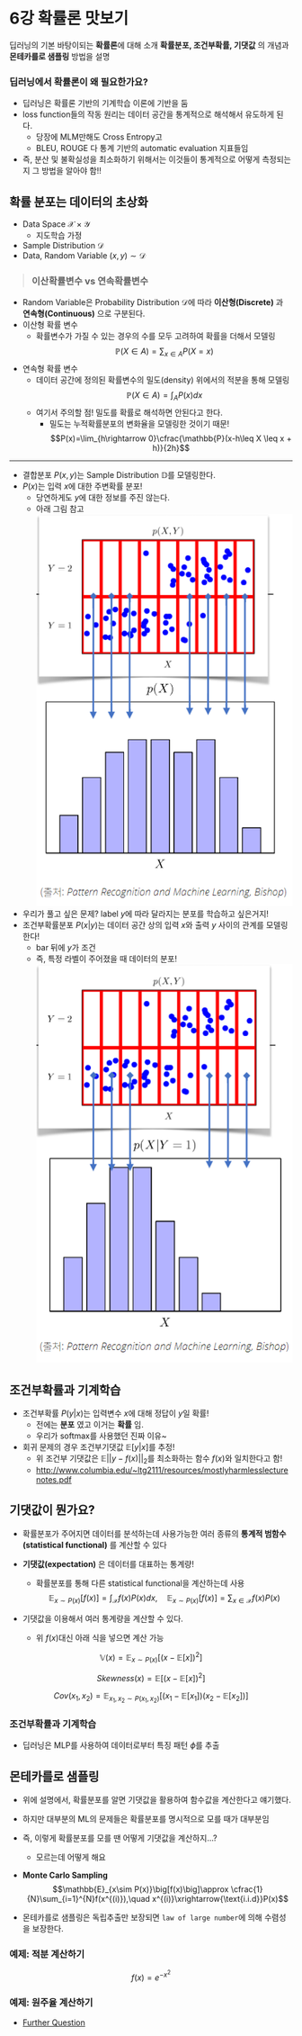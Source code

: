 # 6강 확률론 맛보기
딥러닝의 기본 바탕이되는 **확률론**에 대해 소개
**확률분포, 조건부확률, 기댓값** 의 개념과 **몬테카를로 샘플링** 방법을 설명


### 딥러닝에서 확률론이 왜 필요한가요?
- 딥러닝은 확률론 기반의 기계학습 이론에 기반을 둠
- loss function들의 작동 원리는 데이터 공간을 통계적으로 해석해서 유도하게 된다.
    - 당장에 MLM만해도 Cross Entropy고
    - BLEU, ROUGE 다 통계 기반의 automatic evaluation 지표들임
- 즉, 분산 및 불확실성을 최소화하기 위해서는 이것들이 통계적으로 어떻게 측정되는지 그 방법을 알아야 함!!

## 확률 분포는 데이터의 초상화
- Data Space $\mathcal{X}\times\mathcal{Y}$
    - 지도학습 가정
- Sample Distribution $\mathcal{D}$
- Data, Random Variable $(x,y) \sim \mathcal{D}$

>### 이산확률변수 vs 연속확률변수
- Random Variable은 Probability Distribution $\mathcal{D}$에 따라 **이산형(Discrete)** 과 **연속형(Continuous)** 으로 구분된다.
- 이산형 확률 변수
    - 확률변수가 가질 수 있는 경우의 수를 모두 고려하여 확률을 더해서 모델링
    $$\mathbb{P}(X\in A) = \sum_{x\in A}P(X=x)$$
- 연속형 확률 변수
    - 데이터 공간에 정의된 확률변수의 밀도(density) 위에서의 적분을 통해 모델링
    $$\mathbb{P}(X\in A) = \int_A P(x)dx$$
    - 여기서 주의할 점! 밀도를 확률로 해석하면 안된다고 한다.
        - 밀도는 누적확률분포의 변화율을 모델링한 것이기 때문!
        $$P(x)=\lim_{h\rightarrow 0}\cfrac{\mathbb{P}(x-h\leq X \leq x + h)}{2h}$$
---

- 결합분포 $P(x,y)$는 Sample Distribution $\mathbb{D}$를 모델링한다.
- $P(x)$는 입력 $x$에 대한 주변확률 분포!
    - 당연하게도 $y$에 대한 정보를 주진 않는다.
    - 아래 그림 참고
    ![img](../../../assets/img/u-stage/probability1.PNG)
- 우리가 풀고 싶은 문제? label $y$에 따라 달라지는 분포를 학습하고 싶은거지!
- 조건부확률분포 $P(x|y)$는 데이터 공간 상의 입력 $x$와 출력 $y$ 사이의 관계를 모델링한다!
    - bar 뒤에 $y$가 조건
    - 즉, 특정 라벨이 주어졌을 때 데이터의 분포!
    ![img](../../../assets/img/u-stage/probability2.PNG)

## 조건부확률과 기계학습
- 조건부확률 $P(y|x)$는 입력변수 $x$에 대해 정답이 $y$일 확률!
    - 전에는 **분포** 였고 이거는 **확률** 임.
    - 우리가 softmax를 사용했던 진짜 이유~
- 회귀 문제의 경우 조건부기댓값 $\mathbb{E}[y|x]$를 추정!
    - 위 조건부 기댓값은 $\mathbb{E}\lvert\lvert y-f(x)\rvert\rvert_2$를 최소화하는 함수 $f(x)$와 일치한다고 함!
    - http://www.columbia.edu/~ltg2111/resources/mostlyharmlesslecturenotes.pdf

## 기댓값이 뭔가요?
- 확률분포가 주어지면 데이터를 분석하는데 사용가능한 여러 종류의 **통계적 범함수(statistical functional)** 를 계산할 수 있다
- **기댓값(expectation)** 은 데이터를 대표하는 통계량!
    - 확률분포를 통해 다른 statistical functional을 계산하는데 사용
$$\mathbb{E}_{x\sim P(x)}\big[f(x)\big]=\int_{\mathcal{X}}f(x)P(x)dx,\quad\mathbb{E}_{x\sim P(x)}\big[f(x)\big]=\sum_{x\in\mathcal{X}}f(x)P(x)$$

- 기댓값을 이용해서 여러 통계량을 계산할 수 있다.
    - 위 $f(x)$대신 아래 식을 넣으면 계산 가능

$$\mathbb{V}(x)=\mathbb{E}_{x\sim P(x)}\big[(x-\mathbb{E}[x])^2 \big]$$

$$Skewness(x)=\mathbb{E}\big[(x-\mathbb{E}[x])^2 \big]$$

$$Cov(x_1,x_2)=\mathbb{E}_{x_1,x_2\sim P(x_1,x_2)}\big[(x_1-\mathbb{E}[x_1])(x_2-\mathbb{E}[x_2])\big]$$

### 조건부확률과 기계학습
- 딥러닝은 MLP를 사용하여 데이터로부터 특징 패턴 $\phi$를 추출

## 몬테카를로 샘플링
- 위에 설명에서, 확률분포를 알면 기댓값을 활용하여 함수값을 계산한다고 얘기했다.
- 하지만 대부분의 ML의 문제들은 확률분포를 명시적으로 모를 때가 대부분임
- 즉, 이렇게 확률분포를 모를 땐 어떻게 기댓값을 계산하지...?
    - 모르는데 어떻게 해요
- **Monte Carlo Sampling**
$$\mathbb{E}_{x\sim P(x)}\big[f(x)\big]\approx \cfrac{1}{N}\sum_{i=1}^{N}f(x^{(i)}),\quad x^{(i)}\xrightarrow{\text{i.i.d}}P(x)$$

- 몬테카를로 샘플링은 독립추출만 보장되면 `law of large number`에 의해 수렴성을 보장한다.

### 예제: 적분 계산하기
$$f(x)=e^{-x^2}$$

### 예제: 원주율 계산하기
- [Further Question](https://github.com/jinmang2/BoostCamp_AI_Tech_2/tree/beauty/u-stage/ai_math/ch06_probability/further_question.md)
